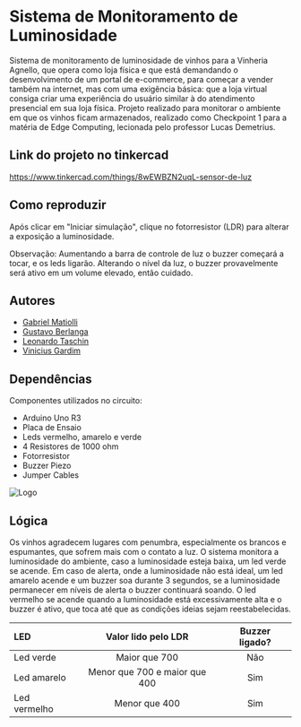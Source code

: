 
# Sistema de Monitoramento de Luminosidade

Sistema de monitoramento de luminosidade de vinhos para a Vinheria Agnello, que opera como loja física e que está demandando o desenvolvimento de um portal de e-commerce, para começar a vender também na internet, mas com uma exigência básica: que a loja virtual consiga criar uma experiência do usuário similar à do atendimento presencial em sua loja física. Projeto realizado para monitorar o ambiente em que os vinhos ficam armazenados, realizado como Checkpoint 1 para a matéria de Edge Computing, lecionada pelo professor Lucas Demetrius.

## Link do projeto no tinkercad
https://www.tinkercad.com/things/8wEWBZN2uqL-sensor-de-luz

## Como reproduzir

Após clicar em "Iniciar simulação", clique no fotorresistor (LDR) para alterar a exposição a luminosidade. 

Observação: Aumentando a barra de controle de luz o buzzer começará a tocar, e os leds ligarão. Alterando o nível da luz, o buzzer provavelmente será ativo em um volume elevado, então cuidado. 

## Autores

- [Gabriel Matiolli](https://www.github.com/m4tiolli)
- [Gustavo Berlanga](https://www.github.com/berla1)
- [Leonardo Taschin](https://www.github.com/LeoTaschin)
- [Vinicius Gardim](https://www.github.com/gardim1)

## Dependências

Componentes utilizados no circuito:

- Arduino Uno R3
- Placa de Ensaio
- Leds vermelho, amarelo e verde
- 4 Resistores de 1000 ohm
- Fotorresistor
- Buzzer Piezo
- Jumper Cables
    
![Logo](https://gcdnb.pbrd.co/images/zIZlq7SC5Rjw.png?o=1)

## Lógica

Os vinhos agradecem lugares com penumbra, especialmente os brancos e espumantes, que sofrem mais com o contato a luz. O sistema monitora a luminosidade do ambiente, caso a luminosidade esteja baixa, um led verde se acende. Em caso de alerta, onde a luminosidade não está ideal, um led amarelo acende e um buzzer soa durante 3 segundos, se a luminosidade permanecer em níveis de alerta o buzzer continuará soando. O led vermelho se acende quando a luminosidade está excessivamente alta e o buzzer é ativo, que toca até que as condições ideias sejam reestabelecidas.

| LED | Valor lido pelo LDR | Buzzer ligado? |
|:----| :-----------------: | :------------: |
|Led verde| Maior que 700 | Não |
|Led amarelo|Menor que 700 e maior que 400| Sim |
|Led vermelho| Menor que 400 | Sim |
